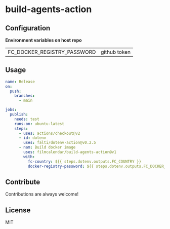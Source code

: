 # build-agents-action

## Configuration

**Environment variables on host repo**

|                             |              |
| --------------------------- | ------------ |
| FC_DOCKER_REGISTRY_PASSWORD | github token |

## Usage

```yaml
name: Release
on:
  push:
    branches:
      - main

jobs:
  publish:
    needs: test
    runs-on: ubuntu-latest
    steps:
      - uses: actions/checkout@v2
      - id: dotenv
        uses: falti/dotenv-action@v0.2.5
      - nam: Build docker image
        uses: filmcalendar/build-agents-action@v1
        with:
          fc-country: ${{ steps.dotenv.outputs.FC_COUNTRY }}
          docker-registry-password: ${{ steps.dotenv.outputs.FC_DOCKER_REGISTRY_PASSWORD }}
```

## Contribute

Contributions are always welcome!

## License

MIT
